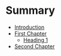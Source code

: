 # Summary

* [Introduction](README.md)
* [First Chapter](chapter1.md)
  * [Heading 1](chapter1/heading-1.md)
* [Second Chapter](new-title.md)

